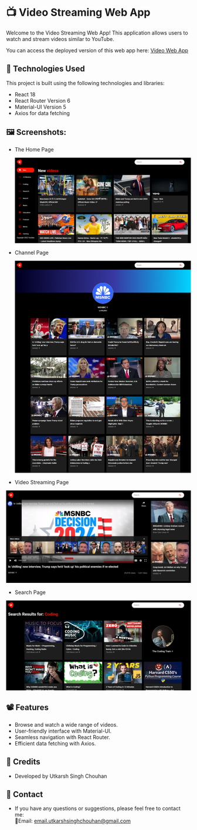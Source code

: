# 📺 Video Streaming Web App

Welcome to the Video Streaming Web App! This application allows users to watch and stream videos similar to YouTube.

You can access the deployed version of this web app here: [Video Web App](https://video-web-app.netlify.app/)


## 🚀 Technologies Used

This project is built using the following technologies and libraries:

- React 18
- React Router Version 6
- Material-UI Version 5
- Axios for data fetching

## 🖼️ Screenshots:

- The Home Page
  
  ![Home Page](https://raw.githubusercontent.com/UtkarshSinghChouhan/Video_Streaming_Web_App/master/screen-shots/%2301.png)
  
- Channel Page

  ![Channel Page](https://raw.githubusercontent.com/UtkarshSinghChouhan/Video_Streaming_Web_App/master/screen-shots/%2302.png)
  
- Video Streaming Page

![Video Streaming Page](https://raw.githubusercontent.com/UtkarshSinghChouhan/Video_Streaming_Web_App/master/screen-shots/%2303.png)
  
- Search Page

![Search Page](https://raw.githubusercontent.com/UtkarshSinghChouhan/Video_Streaming_Web_App/master/screen-shots/%2304.png)
  


## 📽️ Features
- Browse and watch a wide range of videos.
- User-friendly interface with Material-UI.
- Seamless navigation with React Router.
- Efficient data fetching with Axios.

## 🙏 Credits
- Developed by Utkarsh Singh Chouhan

## 📧 Contact
- If you have any questions or suggestions, please feel free to contact me: <br/>
📩Email: email.utkarshsinghchouhan@gmail.com
